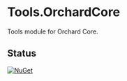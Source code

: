 # Tools.OrchardCore

Tools module for Orchard Core.

## Status

[![NuGet](https://img.shields.io/nuget/v/Tools.OrchardCore.svg)](https://www.nuget.org/packages/Tools.OrchardCore)

